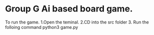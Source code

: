 # Group G Ai based board game.

To run the game.
1.Open the teminal. 
2.CD into the src folder
3. Run the folloing command
    python3 game.py
